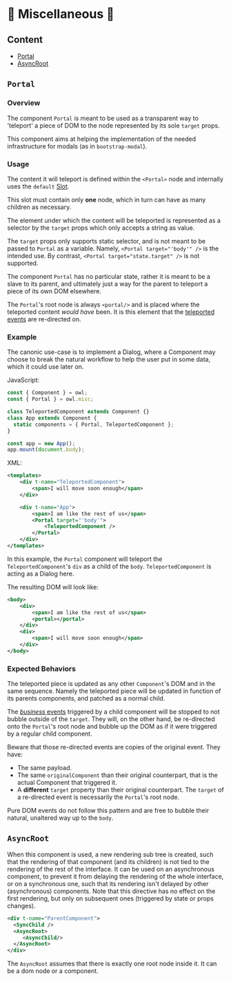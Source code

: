# 🦉 Miscellaneous 🦉

## Content

- [Portal](#portal)
- [AsyncRoot](#asyncroot)

## `Portal`

### Overview

The component `Portal` is meant to be used as a transparent way to 'teleport' a piece
of DOM to the node represented by its sole `target` props.

This component aims at helping the implementation of the needed infrastructure
for modals (as in `bootstrap-modal`).

### Usage

The content it will teleport is defined within the `<Portal>` node and
internally uses the `default` [Slot](component.md#slots).

This slot must contain only **one** node, which in turn can have as many children as necessary.

The element under which the content will be teleported is represented as a selector
by the `target` props which only accepts a string as value.

The `target` props only supports static selector, and is not meant to be passed to `Portal`
as a variable. Namely, `<Portal target="'body'" />` is the intended use.
By contrast, `<Portal target="state.target" />` is not supported.

The component `Portal` has no particular state, rather it is meant to be a slave to its parent,
and ultimately just a way for the parent to teleport a piece of its own DOM elsewhere.

The `Portal`'s root node is always `<portal/>` and is placed where the teleported content
_would have_ been. It is this element that the [teleported events](#expected-behaviors) are re-directed on.

### Example

The canonic use-case is to implement a Dialog, where a Component may choose to break the natural
workflow to help the user put in some data, which it could use later on.

JavaScript:

```js
const { Component } = owl;
const { Portal } = owl.misc;

class TeleportedComponent extends Component {}
class App extends Component {
  static components = { Portal, TeleportedComponent };
}

const app = new App();
app.mount(document.body);
```

XML:

```xml
<templates>
    <div t-name="TeleportedComponent">
        <span>I will move soon enough</span>
    </div>

    <div t-name="App">
        <span>I am like the rest of us</span>
        <Portal target="'body'">
            <TeleportedComponent />
        </Portal>
    </div>
</templates>
```

In this example, the `Portal` component will teleport the `TeleportedComponent`'s `div` as a child of the `body`.
`TeleportedComponent` is acting as a Dialog here.

The resulting DOM will look like:

```xml
<body>
    <div>
        <span>I am like the rest of us</span>
        <portal></portal>
    </div>
    <div>
        <span>I will move soon enough</span>
    </div>
</body>
```

### Expected Behaviors

The teleported piece is updated as any other `Component`'s DOM and in the same sequence.
Namely the teleported piece will be updated in function of its parents components, and patched as
a normal child.

The [_business_ events](component.md#event-handling) triggered by a child component will be stopped
to not bubble outside of the `target`. They will, on the other hand, be re-directed onto the
`Portal`'s root node and bubble up the DOM as if it were triggered by a regular child component.

Beware that those re-directed events are copies of the original event.
They have:

- The same payload.
- The same `originalComponent` than their original counterpart,
  that is the actual Component that triggered it.
- A **different** `target` property than their original counterpart.
  The `target` of a re-directed event is necessarily the `Portal`'s root node.

Pure DOM events do not follow this pattern and are free to bubble their natural, unaltered way
up to the `body`.

## `AsyncRoot`

When this component is used, a new rendering sub tree is created, such that the
rendering of that component (and its children) is not tied to the rendering of
the rest of the interface. It can be used on an asynchronous component, to
prevent it from delaying the rendering of the whole interface, or on a
synchronous one, such that its rendering isn't delayed by other (asynchronous)
components. Note that this directive has no effect on the first rendering, but
only on subsequent ones (triggered by state or props changes).

```xml
<div t-name="ParentComponent">
  <SyncChild />
  <AsyncRoot>
     <AsyncChild/>
  </AsyncRoot>
</div>
```

The `AsyncRoot` assumes that there is exactly one root node inside it. It can
be a dom node or a component.
